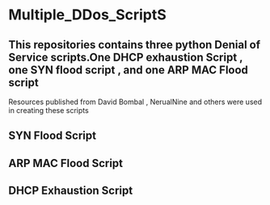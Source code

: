 # Multiple_DDos_ScriptS

## This repositories contains three python Denial of Service scripts.One DHCP exhaustion Script , one SYN flood script , and one ARP MAC Flood script 
Resources published from David Bombal , NerualNine and others were used in creating these scripts


## SYN Flood Script 

## ARP MAC Flood Script

## DHCP Exhaustion Script 








